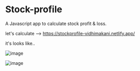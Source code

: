 # Stock-profile

A Javascript app to calculate stock profit & loss.

let's calculate --> https://stockprofile-vidhimakani.netlify.app/

it's looks like..

   ![image](https://user-images.githubusercontent.com/100896986/205549920-cc6c47a9-7d6b-452e-9d2b-3e904834b1b3.png)

![image](https://user-images.githubusercontent.com/100896986/205549695-758d1058-87b5-4841-b38d-9f13d7ef16ff.png)


 
